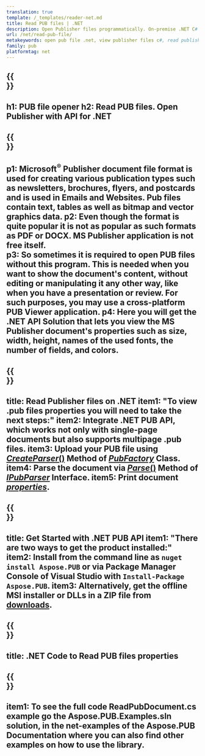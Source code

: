 ```yaml
---
translation: true
template: /_templates/reader-net.md
title: Read PUB files | .NET
description: Open Publisher files programmatically. On-premise .NET C# API solution to read PUB properties. Use it to integrate into your project.
url: /net/read-pub-file/
metakeywords: open pub file .net, view publisher files c#, read publisher files, publisher viewer for c#, pub format reader, pub file opener
family: pub
platformtag: net
---
```


{{<section banner>}}
---
h1: PUB file opener
h2: Read PUB files. Open Publisher with API for .NET
---

{{<section overview>}}
---
p1: Microsoft<sup>&reg;</sup> Publisher document file format is used for creating various publication types such as newsletters, brochures, flyers, and postcards and is used in Emails and Websites. Pub files contain text, tables as well as bitmap and vector graphics data.
p2: Even though the format is quite popular it is not as popular as such formats as PDF or DOCX. MS Publisher application is not free itself.  
p3: So sometimes it is required to open PUB files without this program. This is needed when you want to show the document's content, without editing or manipulating it any other way, like when you have a presentation or review. For such purposes, you may use a cross-platform PUB Viewer application.
p4: Here you will get the .NET API Solution that lets you view the MS Publisher document's properties such as size, width, height, names of the used fonts, the number of fields, and colors.
---

{{<section feature1>}}
---
title: Read Publisher files on .NET
item1: "To view .pub files properties you will need to take the next steps:"
item2: Integrate .NET PUB API, which works not only with single-page documents but also supports multipage .pub files.
item3: Upload your PUB file using [*CreateParser*()](https://reference.aspose.com/pub/net/aspose.pub/pubfactory//methods/createparser/index) Method of [*PubFactory*](https://reference.aspose.com/pub/net/aspose.pub/pubfactory/) Class.
item4: Parse the document via [*Parse*()](https://reference.aspose.com/pub/net/aspose.pub/ipubparser//methods/parse) Method of [*IPubParser*](https://reference.aspose.com/pub/net/aspose.pub/ipubparser/) Interface.
item5: Print document [*properties*](https://reference.aspose.com/pub/net/aspose.pub/document/#properties).
---

{{<section feature2>}}
---
title: Get Started with .NET PUB API
item1: "There are two ways to get the product installed:"
item2: Install from the command line as ```nuget install Aspose.PUB``` or via Package Manager Console of Visual Studio with ```Install-Package Aspose.PUB```.
item3: Alternatively, get the offline MSI installer or DLLs in a ZIP file from [downloads](https://releases.aspose.com/pub/net/).
---

{{<section codeexample>}}
---
title: .NET Code to Read PUB files properties
---

{{<section summary>}}
---
item1: To see the full code ReadPubDocument.cs example go the Aspose.PUB.Examples.sln solution, in the net-examples of the Aspose.PUB Documentation where you can also find other examples on how to use the library.
---